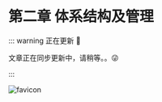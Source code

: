 # 第二章 体系结构及管理



::: warning  正在更新 🔂

文章正在同步更新中，请稍等。。😜

:::

<img :src="$withBase('/img/DBA-DAY01.png')" alt="favicon">